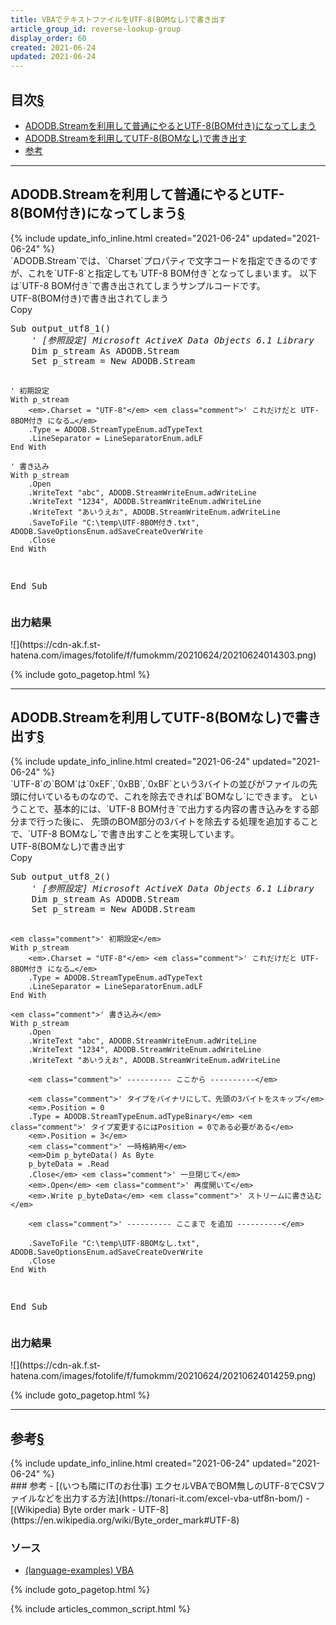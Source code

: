 ```yaml
---
title: VBAでテキストファイルをUTF-8(BOMなし)で書き出す
article_group_id: reverse-lookup-group
display_order: 60
created: 2021-06-24
updated: 2021-06-24
---
```


## <a name="index">目次</a><a class="heading-anchor-permalink" href="#目次">§</a>

<ul id="index_ul">
<li><a href="#ADODB.Streamを利用して普通にやるとUTF-8(BOM付き)になってしまう">ADODB.Streamを利用して普通にやるとUTF-8(BOM付き)になってしまう</a></li>
<li><a href="#ADODB.Streamを利用してUTF-8(BOMなし)で書き出す">ADODB.Streamを利用してUTF-8(BOMなし)で書き出す</a></li>
<li><a href="#参考">参考</a></li>
</ul>

* * *
## <a name="ADODB.Streamを利用して普通にやるとUTF-8(BOM付き)になってしまう">ADODB.Streamを利用して普通にやるとUTF-8(BOM付き)になってしまう</a><a class="heading-anchor-permalink" href="#ADODB.Streamを利用して普通にやるとUTF-8(BOM付き)になってしまう">§</a>
<div class="chapter-updated">{% include update_info_inline.html created="2021-06-24" updated="2021-06-24" %}</div>
`ADODB.Stream`では、`Charset`プロパティで文字コードを指定できるのですが、これを`UTF-8`と指定しても`UTF-8 BOM付き`となってしまいます。  
以下は`UTF-8 BOM付き`で書き出されてしまうサンプルコードです。

<div class="code-box">
<div class="title">UTF-8(BOM付き)で書き出されてしまう</div>
<div class="copy-button">Copy</div>
<pre>
Sub output_utf8_1()
    <em class="comment">' [参照設定] Microsoft ActiveX Data Objects 6.1 Library</em>
    Dim p_stream As ADODB.Stream
    Set p_stream = New ADODB.Stream
    
    ' 初期設定
    With p_stream
        <em>.Charset = "UTF-8"</em> <em class="comment">' これだけだと UTF-8BOM付き になる…</em>
        .Type = ADODB.StreamTypeEnum.adTypeText
        .LineSeparator = LineSeparatorEnum.adLF
    End With
    
    ' 書き込み
    With p_stream
        .Open
        .WriteText "abc", ADODB.StreamWriteEnum.adWriteLine
        .WriteText "1234", ADODB.StreamWriteEnum.adWriteLine
        .WriteText "あいうえお", ADODB.StreamWriteEnum.adWriteLine
        .SaveToFile "C:\temp\UTF-8BOM付き.txt", ADODB.SaveOptionsEnum.adSaveCreateOverWrite
        .Close
    End With
End Sub
</pre>
</div>

### 出力結果
<p class="center" markdown="span">
![](https://cdn-ak.f.st-hatena.com/images/fotolife/f/fumokmm/20210624/20210624014303.png)
</p>

{% include goto_pagetop.html %}

* * *
## <a name="ADODB.Streamを利用してUTF-8(BOMなし)で書き出す">ADODB.Streamを利用してUTF-8(BOMなし)で書き出す</a><a class="heading-anchor-permalink" href="#ADODB.Streamを利用してUTF-8(BOMなし)で書き出す">§</a>
<div class="chapter-updated">{% include update_info_inline.html created="2021-06-24" updated="2021-06-24" %}</div>
`UTF-8`の`BOM`は`0xEF`,`0xBB`,`0xBF`という3バイトの並びがファイルの先頭に付いているものなので、これを除去できれば`BOMなし`にできます。  
ということで、基本的には、`UTF-8 BOM付き`で出力する内容の書き込みをする部分まで行った後に、  
先頭のBOM部分の3バイトを除去する処理を追加することで、`UTF-8 BOMなし`で書き出すことを実現しています。

<div class="code-box">
<div class="title">UTF-8(BOMなし)で書き出す</div>
<div class="copy-button">Copy</div>
<pre>
Sub output_utf8_2()
    <em class="comment">' [参照設定] Microsoft ActiveX Data Objects 6.1 Library</em>
    Dim p_stream As ADODB.Stream
    Set p_stream = New ADODB.Stream
    
    <em class="comment">' 初期設定</em>
    With p_stream
        <em>.Charset = "UTF-8"</em> <em class="comment">' これだけだと UTF-8BOM付き になる…</em>
        .Type = ADODB.StreamTypeEnum.adTypeText
        .LineSeparator = LineSeparatorEnum.adLF
    End With
    
    <em class="comment">' 書き込み</em>
    With p_stream
        .Open
        .WriteText "abc", ADODB.StreamWriteEnum.adWriteLine
        .WriteText "1234", ADODB.StreamWriteEnum.adWriteLine
        .WriteText "あいうえお", ADODB.StreamWriteEnum.adWriteLine

        <em class="comment">' ---------- ここから ----------</em>

        <em class="comment">' タイプをバイナリにして、先頭の3バイトをスキップ</em>
        <em>.Position = 0
        .Type = ADODB.StreamTypeEnum.adTypeBinary</em> <em class="comment">' タイプ変更するにはPosition = 0である必要がある</em>
        <em>.Position = 3</em>
        <em class="comment">' 一時格納用</em>
        <em>Dim p_byteData() As Byte
        p_byteData = .Read
        .Close</em> <em class="comment">' 一旦閉じて</em>
        <em>.Open</em> <em class="comment">' 再度開いて</em>
        <em>.Write p_byteData</em> <em class="comment">' ストリームに書き込む</em>

        <em class="comment">' ---------- ここまで を追加 ----------</em>
        
        .SaveToFile "C:\temp\UTF-8BOMなし.txt", ADODB.SaveOptionsEnum.adSaveCreateOverWrite
        .Close
    End With
End Sub
</pre>
</div>

### 出力結果
<p class="center" markdown="span">
![](https://cdn-ak.f.st-hatena.com/images/fotolife/f/fumokmm/20210624/20210624014259.png)
</p>

{% include goto_pagetop.html %}

* * *
## <a name="参考">参考</a><a class="heading-anchor-permalink" href="#参考">§</a>
<div class="chapter-updated">{% include update_info_inline.html created="2021-06-24" updated="2021-06-24" %}</div>
### 参考
- [(いつも隣にITのお仕事) エクセルVBAでBOM無しのUTF-8でCSVファイルなどを出力する方法](https://tonari-it.com/excel-vba-utf8n-bom/)
- [(Wikipedia) Byte order mark - UTF-8](https://en.wikipedia.org/wiki/Byte_order_mark#UTF-8)

### ソース
- [(language-examples) VBA](https://github.com/fumokmm/language-examples/tree/main/VBA)

{% include goto_pagetop.html %}

{% include articles_common_script.html %}
